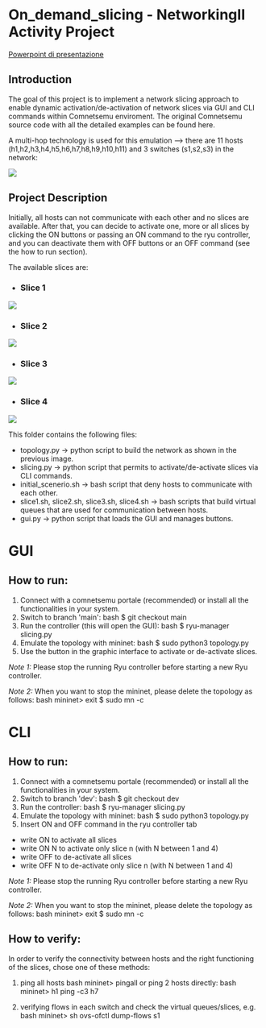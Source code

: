 # On_demand_slicing - NetworkingII Activity Project # 

[Powerpoint di presentazione](https://www.canva.com/design/DAFeY7qP-rY/IYIQs7NAPFlefAcTQkKQRQ/edit?utm_content=DAFeY7qP-rY&utm_campaign=designshare&utm_medium=link2&utm_source=sharebutton)
 
## Introduction ## 
The goal of this project is to implement a network slicing approach to enable dynamic activation/de-activation of network slices via GUI and CLI commands within Comnetsemu enviroment. The original Comnetsemu source code with all the detailed examples can be found here. 
 
A multi-hop technology is used for this emulation --> there are 11 hosts (h1,h2,h3,h4,h5,h6,h7,h8,h9,h10,h11) and 3 switches (s1,s2,s3) in the network: 
 
![](images/topology.PNG) 
 
## Project Description ## 
Initially, all hosts can not communicate with each other and no slices are available. 
After that, you can decide to activate one, more or all slices by clicking the ON buttons or passing an ON command to the ryu controller, and you can deactivate them with OFF buttons or an OFF command (see the how to run section). 
 
The available slices are: 
 
* ### Slice 1 ### 
![](images/slice1.PNG) 
* ### Slice 2 ### 
![](images/slice2.PNG) 
* ### Slice 3 ### 
![](images/slice3.PNG) 
* ### Slice 4 ### 
![](images/slice4.PNG) 
 
This folder contains the following files: 
* topology.py -> python script to build the network as shown in the previous image. 
* slicing.py -> python script that permits to activate/de-activate slices via CLI commands. 
* initial_scenerio.sh -> bash script that deny hosts to communicate with each other. 
* slice1.sh, slice2.sh, slice3.sh, slice4.sh -> bash scripts that build virtual queues that are used for communication between hosts. 
* gui.py -> python script that loads the GUI and manages buttons. 
 
# GUI 
 
<a name="how-to-run-with-GUI"></a> 
## How to run: ## 
1. Connect with a comnetsemu portale (recommended) or install all the functionalities in your system. 
2. Switch to branch 'main': 
bash 
$ git checkout main 
3. Run the controller (this will open the GUI): 
bash 
$ ryu-manager slicing.py 
4. Emulate the topology with mininet: 
bash 
$ sudo python3 topology.py 
5. Use the button in the graphic interface to activate or de-activate slices.  
 
*Note 1:* Please stop the running Ryu controller before starting a new Ryu controller. 
 
*Note 2:* When you want to stop the mininet, please delete the topology as follows: 
bash 
mininet> exit 
$ sudo mn -c 
 
 
# CLI 
 
<a name="how-to-run-with-CLI"></a> 
## How to run: ## 
1. Connect with a comnetsemu portale (recommended) or install all the functionalities in your system. 
2. Switch to branch 'dev': 
bash 
$ git checkout dev 
3. Run the controller: 
bash 
$ ryu-manager slicing.py 
4. Emulate the topology with mininet: 
bash 
$ sudo python3 topology.py 
5. Insert ON and OFF command in the ryu controller tab 
 * write ON to activate all slices 
 * write ON N to activate only slice n (with N between 1 and 4) 
 * write OFF to de-activate all slices 
 * write OFF N to de-activate only slice n (with N between 1 and 4) 
 
*Note 1:* Please stop the running Ryu controller before starting a new Ryu controller. 
 
*Note 2:* When you want to stop the mininet, please delete the topology as follows: 
bash 
mininet> exit 
$ sudo mn -c 
## How to verify: 
In order to verify the connectivity between hosts and the right functioning of the slices, chose one of these methods: 
1. ping all hosts 
 bash 
 mininet> pingall 
  or ping 2 hosts directly: 
 bash 
 mininet> h1 ping -c3 h7 
   
2. verifying flows in each switch and check the virtual queues/slices, e.g. 
 bash 
 mininet> sh ovs-ofctl dump-flows s1
